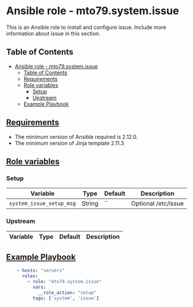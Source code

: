 # Ansible role -  mto79.system.issue

This is an Ansible role to install and configure issue.
Include more information about issue in this section.

## Table of Contents

- [Ansible role -  mto79.system.issue](#ansible-role----mto79systemissue)
  - [Table of Contents](#table-of-contents)
  - [Requirements](#requirements)
  - [Role variables](#role-variables)
    - [Setup](#setup)
    - [Upstream](#upstream)
  - [Example Playbook](#example-playbook)

## [Requirements](#requirements)

- The minimum version of Ansible required is 2.12.0.
- The minimum version of Jinja template 2.11.3

## [Role variables](#role-variables)

### Setup

| Variable | Type | Default | Description |
| -------- | ---- | ------- | ----------- |
| `system_issue_setup_msg` | String | `` | Optional /etc/issue |

### Upstream

| Variable | Type | Default | Description |
| -------- | ---- | ------- | ----------- |

## [Example Playbook](#example-playbook)

```yaml
    - hosts: "servers"
      roles:
        - role: "mto79.system.issue"
          vars:
            __role_action: "setup"
          tags: ['system', 'issue']

```
